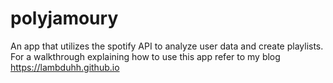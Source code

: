 # polyjamoury
An app that utilizes the spotify API to analyze user data and create playlists.
For a walkthrough explaining how to use this app refer to my blog https://lambduhh.github.io
